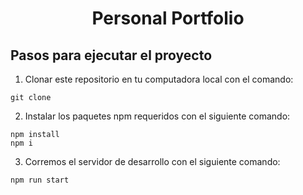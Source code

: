 # <h1 align="center">Personal Portfolio</h1>





## Pasos para ejecutar el proyecto

1. Clonar este repositorio en tu computadora local con el comando: 
```
git clone
```

2. Instalar los  paquetes npm requeridos con el siguiente comando:
```
npm install
npm i
```

3. Corremos  el servidor de desarrollo con el siguiente comando:
```
npm run start
```
